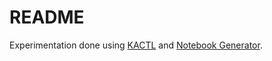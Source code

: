 # README

Experimentation done using [KACTL](https://github.com/kth-competitive-programming/kactl) and [Notebook Generator](https://github.com/pin3da/notebook-generator).